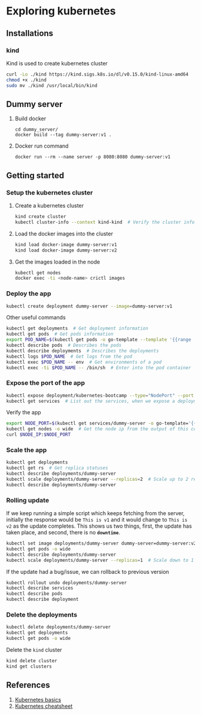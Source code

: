 # Exploring kubernetes

## Installations

### kind

Kind is used to create kubernetes cluster 

```bash
curl -Lo ./kind https://kind.sigs.k8s.io/dl/v0.15.0/kind-linux-amd64
chmod +x ./kind
sudo mv ./kind /usr/local/bin/kind
```


## Dummy server

1. Build docker
    ```
    cd dummy_server/
    docker build --tag dummy-server:v1 .
    ```
2. Docker run command
    ```
    docker run --rm --name server -p 8080:8080 dummy-server:v1
    ```


## Getting started

### Setup the kubernetes cluster

1. Create a kubernetes cluster
    ```bash
    kind create cluster
    kubectl cluster-info --context kind-kind  # Verify the cluster info
    ```
2. Load the docker images into the cluster
    ```bash
    kind load docker-image dummy-server:v1
    kind load docker-image dummy-server:v2
    ```
3. Get the images loaded in the node
    ```bash
    kubectl get nodes
    docker exec -ti <node-name> crictl images
    ```

### Deploy the app

```bash
kubectl create deployment dummy-server --image=dummy-server:v1
```

Other useful commands

```bash
kubectl get deployments  # Get deployment information
kubectl get pods  # Get pods information
export POD_NAME=$(kubectl get pods -o go-template --template '{{range .items}}{{.metadata.name}}{{"\n"}}{{end}}')  # Fetch pod name
kubectl describe pods  # Describes the pods
kubectl describe deployments  # Describes the deployments
kubectl logs $POD_NAME  # Get logs from the pod
kubectl exec $POD_NAME -- env  # Get environments of a pod
kubectl exec -ti $POD_NAME -- /bin/sh  # Enter into the pod container
```

### Expose the port of the app

```bash
kubectl expose deployment/kubernetes-bootcamp --type="NodePort" --port 8080
kubectl get services  # List out the services, when we expose a deployment or pod it creates a service
```

Verify the app

```bash
export NODE_PORT=$(kubectl get services/dummy-server -o go-template='{{(index .spec.ports 0).nodePort}}')  # Fetch the node port exposed for this app
kubectl get nodes -o wide  # Get the node ip from the output of this command
curl $NODE_IP:$NODE_PORT
```

### Scale the app

```bash
kubectl get deployments
kubectl get rs  # Get replica statuses
kubectl describe deployments/dummy-server
kubectl scale deployments/dummy-server --replicas=2  # Scale up to 2 replicas
kubectl describe deployments/dummy-server
```

### Rolling update

If we keep running a simple script which keeps fetching from the server, initially the response would be `This is v1` and it would change to `This is v2` as the update completes. This shows us two things, first, the update has taken place, and second, there is no **`downtime`**.

```bash
kubectl set image deployments/dummy-server dummy-server=dummy-server:v2  # Update the image and k8s will take care of rolling out the update without downtime
kubectl get pods -o wide
kubectl describe deployments/dummy-server
kubectl scale deployments/dummy-server --replicas=1  # Scale down to 1 replica
```

If the update had a bug/issue, we can rollback to previous version

```bash
kubectl rollout undo deployments/dummy-server
kubectl describe services
kubectl describe pods
kubectl describe deployment
```

### Delete the deployments

```bash
kubectl delete deployments/dummy-server
kubectl get deployments
kubectl get pods -o wide
```

Delete the `kind` cluster

```bash
kind delete cluster
kind get clusters
```


## References

1. [Kubernetes basics](https://kubernetes.io/docs/tutorials/kubernetes-basics/)
2. [Kubernetes cheatsheet](https://kubernetes.io/docs/reference/kubectl/cheatsheet/)
